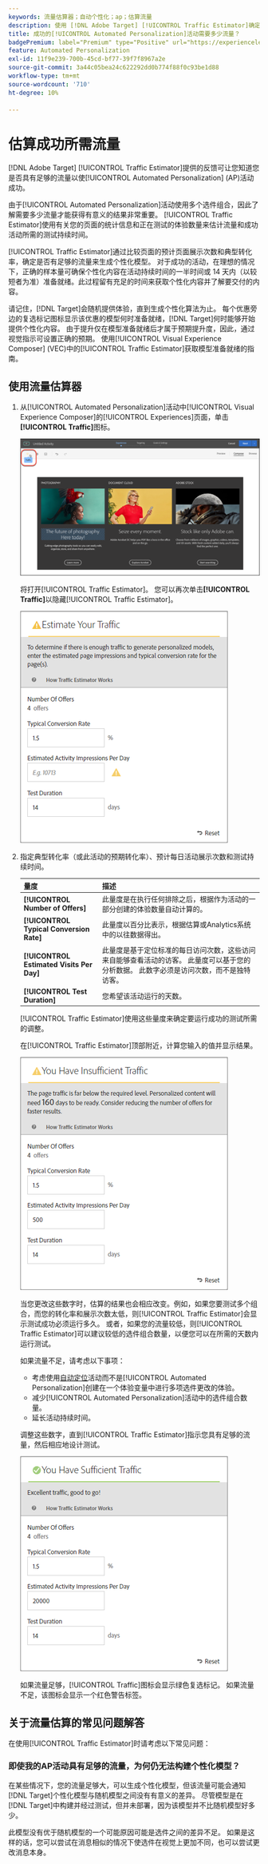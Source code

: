 ```yaml
---
keywords: 流量估算器；自动个性化；ap；估算流量
description: 使用 [!DNL Adobe Target] [!UICONTROL Traffic Estimator]确定是否有足够的流量使[!UICONTROL Automated Personalization]活动成功。
title: 成功的[!UICONTROL Automated Personalization]活动需要多少流量？
badgePremium: label="Premium" type="Positive" url="https://experienceleague.adobe.com/docs/target/using/introduction/intro.html?lang=zh-Hans#premium newtab=true" tooltip="查看Target Premium中包含的内容。"
feature: Automated Personalization
exl-id: 11f9e239-700b-45cd-bf77-39f7f8967a2e
source-git-commit: 3a44c05bea24c622292dd0b774f88f0c93be1d88
workflow-type: tm+mt
source-wordcount: '710'
ht-degree: 10%

---
```


# 估算成功所需流量

[!DNL Adobe Target] [!UICONTROL Traffic Estimator]提供的反馈可让您知道您是否具有足够的流量以使[!UICONTROL Automated Personalization] (AP)活动成功。

由于[!UICONTROL Automated Personalization]活动使用多个选件组合，因此了解需要多少流量才能获得有意义的结果非常重要。 [!UICONTROL Traffic Estimator]使用有关您的页面的统计信息和正在测试的体验数量来估计流量和成功活动所需的测试持续时间。

[!UICONTROL Traffic Estimator]通过比较页面的预计页面展示次数和典型转化率，确定是否有足够的流量来生成个性化模型。 对于成功的活动，在理想的情况下，正确的样本量可确保个性化内容在活动持续时间的一半时间或 14 天内（以较短者为准）准备就绪。此过程留有充足的时间来获取个性化内容并了解要交付的内容。

请记住，[!DNL Target]会随机提供体验，直到生成个性化算法为止。 每个优惠旁边的复选标记图标显示该优惠的模型何时准备就绪，[!DNL Target]何时能够开始提供个性化内容。 由于提升仅在模型准备就绪后才属于预期提升度，因此，通过视觉指示可设置正确的预期。 使用[!UICONTROL Visual Experience Composer] (VEC)中的[!UICONTROL Traffic Estimator]获取模型准备就绪的指南。

## 使用流量估算器

1. 从[!UICONTROL Automated Personalization]活动中[!UICONTROL Visual Experience Composer]的[!UICONTROL Experiences]页面，单击&#x200B;**[!UICONTROL Traffic]**&#x200B;图标。

   ![“流量”图标](/help/main/c-activities/t-automated-personalization/assets/icon-traffic.png)

   将打开[!UICONTROL Traffic Estimator]。 您可以再次单击&#x200B;**[!UICONTROL Traffic]**&#x200B;以隐藏[!UICONTROL Traffic Estimator]。

   ![流量估算器用户界面](assets/ap_est.png)

1. 指定典型转化率（或此活动的预期转化率）、预计每日活动展示次数和测试持续时间。

   | 量度 | 描述 |
   | --- | --- |
   | **[!UICONTROL Number of Offers]** | 此量度是在执行任何排除之后，根据作为活动的一部分创建的体验数量自动计算的。 |
   | **[!UICONTROL Typical Conversion Rate]** | 此量度以百分比表示，根据估算或Analytics系统中的以往数据得出。 |
   | **[!UICONTROL Estimated Visits Per Day]** | 此量度是基于定位标准的每日访问次数，这些访问来自能够查看活动的访客。 此量度可以基于您的分析数据。 此数字必须是访问次数，而不是独特访客。 |
   | **[!UICONTROL Test Duration]** | 您希望该活动运行的天数。 |

   [!UICONTROL Traffic Estimator]使用这些量度来确定要运行成功的测试所需的调整。

   在[!UICONTROL Traffic Estimator]顶部附近，计算您输入的值并显示结果。

   ![显示值和结果的流量预估](assets/ap_est_no.png)

   当您更改这些数字时，估算的结果也会相应改变。例如，如果您要测试多个组合，而您的转化率和展示次数太低，则[!UICONTROL Traffic Estimator]会显示测试成功必须运行多久。 或者，如果您的流量较低，则[!UICONTROL Traffic Estimator]可以建议较低的选件组合数量，以便您可以在所需的天数内运行测试。

   如果流量不足，请考虑以下事项：

   * 考虑使用[自动定位](/help/main/c-activities/auto-target/auto-target-to-optimize.md)活动而不是[!UICONTROL Automated Personalization]创建在一个体验变量中进行多项选件更改的体验。
   * 减少[!UICONTROL Automated Personalization]活动中的选件组合数量。
   * 延长活动持续时间。

   调整这些数字，直到[!UICONTROL Traffic Estimator]指示您具有足够的流量，然后相应地设计测试。

   ![流量估算器显示足够的流量消息](assets/ap_est_yes.png)

   如果流量足够，[!UICONTROL Traffic]图标会显示绿色复选标记。 如果流量不足，该图标会显示一个红色警告标签。

## 关于流量估算的常见问题解答

在使用[!UICONTROL Traffic Estimator]时请考虑以下常见问题：

### 即使我的AP活动具有足够的流量，为何仍无法构建个性化模型？

在某些情况下，您的流量足够大，可以生成个性化模型，但该流量可能会通知[!DNL Target]个性化模型与随机模型之间没有有意义的差异。 尽管模型是在[!DNL Target]中构建并经过测试，但并未部署，因为该模型并不比随机模型好多少。

此模型没有优于随机模型的一个可能原因可能是选件之间的差异不足。 如果是这样的话，您可以尝试在消息相似的情况下使选件在视觉上更加不同，也可以尝试更改消息本身。
